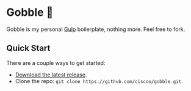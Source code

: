 # Gobble :chicken:

Gobble is my personal [Gulp](http://gulpjs.com/) boilerplate, nothing more. Feel free to fork.

## Quick Start

There are a couple ways to get started:

* [Download the latest release](https://github.com/ciscoo/gobble/archive/master.zip).
* Clone the repo: `git clone https://github.com/ciscoo/gobble.git`.